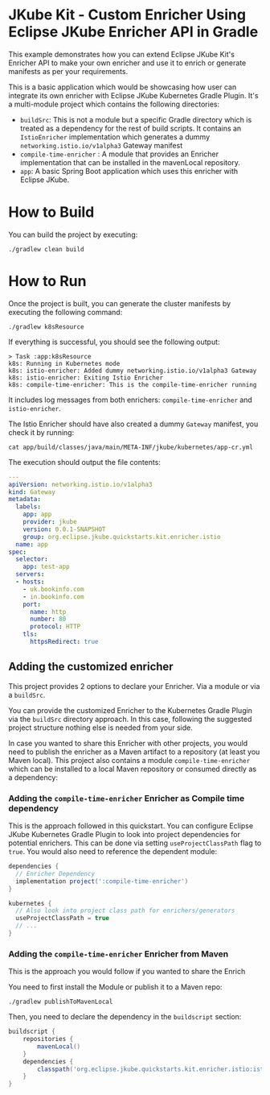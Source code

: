 # JKube Kit - Custom Enricher Using Eclipse JKube Enricher API in Gradle

This example demonstrates how you can extend Eclipse JKube Kit's Enricher API to make your own enricher and use it to enrich or generate manifests as per your requirements.

This is a basic application which would be showcasing how user can integrate its own enricher with Eclipse JKube
Kubernetes Gradle Plugin. It's a multi-module project which contains the following directories:

- `buildSrc`: This is not a module but a specific Gradle directory which is treated as a dependency for the rest of build
  scripts.
  It contains an `IstioEnricher` implementation which generates a dummy `networking.istio.io/v1alpha3` Gateway manifest
- `compile-time-enricher` : A module that provides an Enricher implementation that can be installed in the mavenLocal
  repository.
- `app`: A basic Spring Boot application which uses this enricher with Eclipse JKube.

# How to Build

You can build the project by executing:
```shell
./gradlew clean build
```

# How to Run

Once the project is built, you can generate the cluster manifests by executing the following command:
```shell
./gradlew k8sResource
```

If everything is successful, you should see the following output:
```
> Task :app:k8sResource
k8s: Running in Kubernetes mode
k8s: istio-enricher: Added dummy networking.istio.io/v1alpha3 Gateway
k8s: istio-enricher: Exiting Istio Enricher
k8s: compile-time-enricher: This is the compile-time-enricher running
```
It includes log messages from both enrichers: `compile-time-enricher` and `istio-enricher`.

The Istio Enricher should have also created a dummy `Gateway` manifest, you check it by running:
```shell
cat app/build/classes/java/main/META-INF/jkube/kubernetes/app-cr.yml 
```

The execution should output the file contents:
```yaml
---
apiVersion: networking.istio.io/v1alpha3
kind: Gateway
metadata:
  labels:
    app: app
    provider: jkube
    version: 0.0.1-SNAPSHOT
    group: org.eclipse.jkube.quickstarts.kit.enricher.istio
  name: app
spec:
  selector:
    app: test-app
  servers:
  - hosts:
    - uk.bookinfo.com
    - in.bookinfo.com
    port:
      name: http
      number: 80
      protocol: HTTP
    tls:
      httpsRedirect: true
```

## Adding the customized enricher

This project provides 2 options to declare your Enricher. Via a module or via a `buildSrc`.

You can provide the customized Enricher to the Kubernetes Gradle Plugin via the `buildSrc` directory approach.
In this case, following the suggested project structure nothing else is needed from your side.

In case you wanted to share this Enricher with other projects, you would need to publish the enricher as a Maven artifact
to a repository (at least you Maven local). This project also contains a module `compile-time-enricher` which can be
installed to a local Maven repository or consumed directly as a dependency:

### Adding the `compile-time-enricher` Enricher as Compile time dependency

This is the approach followed in this quickstart.
You can configure Eclipse JKube Kubernetes Gradle Plugin to look into project dependencies for potential enrichers.
This can be done via setting `useProjectClassPath` flag to `true`. You would also need to reference the dependent module:

```groovy
dependencies {
  // Enricher Dependency
  implementation project(':compile-time-enricher')
}

kubernetes {
  // Also look into project class path for enrichers/generators
  useProjectClassPath = true
  // ...
}
```

### Adding the `compile-time-enricher` Enricher from Maven

This is the approach you would follow if you wanted to share the Enrich

You need to first install the Module or publish it to a Maven repo:
```shell
./gradlew publishToMavenLocal
```

Then, you need to declare the dependency in the `buildscript` section:
```groovy
buildscript {
    repositories {
        mavenLocal()
    }
    dependencies {
        classpath('org.eclipse.jkube.quickstarts.kit.enricher.istio:istio-enricher:0.0.0-SNAPSHOT')
    }
}
```

